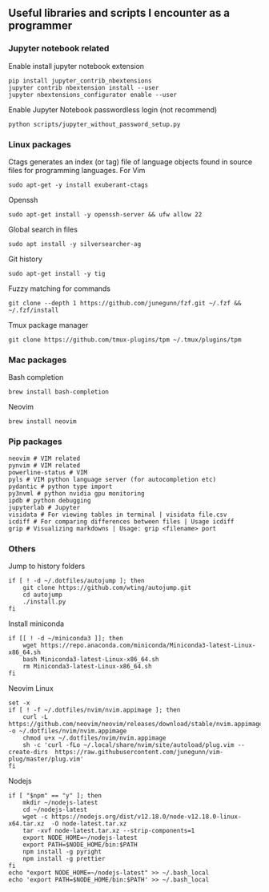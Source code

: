 ## Useful libraries and scripts I encounter as a programmer

### Jupyter notebook related
Enable install jupyter notebook extension
```
pip install jupyter_contrib_nbextensions
jupyter contrib nbextension install --user
jupyter nbextensions_configurator enable --user
```

Enable Jupyter Notebook passwordless login (not recommend)
```
python scripts/jupyter_without_password_setup.py
```

### Linux packages

Ctags generates an index (or tag) file of language objects found in source files for programming languages. For Vim
```
sudo apt-get -y install exuberant-ctags
```

Openssh
```
sudo apt-get install -y openssh-server && ufw allow 22
```

Global search in files
```
sudo apt install -y silversearcher-ag
```

Git history
```
sudo apt-get install -y tig
```

Fuzzy matching for commands
```
git clone --depth 1 https://github.com/junegunn/fzf.git ~/.fzf && ~/.fzf/install
```

Tmux package manager
```
git clone https://github.com/tmux-plugins/tpm ~/.tmux/plugins/tpm
```

### Mac packages

Bash completion
```
brew install bash-completion
```

Neovim
```
brew install neovim
```

### Pip packages
```
neovim # VIM related
pynvim # VIM related
powerline-status # VIM
pyls # VIM python language server (for autocompletion etc)
pydantic # python type import
py3nvml # python nvidia gpu monitoring
ipdb # python debugging
jupyterlab # Jupyter
visidata # For viewing tables in terminal | visidata file.csv
icdiff # For comparing differences between files | Usage icdiff
grip # Visualizing markdowns | Usage: grip <filename> port
```

### Others

Jump to history folders
```
if [ ! -d ~/.dotfiles/autojump ]; then
    git clone https://github.com/wting/autojump.git
    cd autojump
    ./install.py
fi
```


Install miniconda
```
if [[ ! -d ~/miniconda3 ]]; then 
    wget https://repo.anaconda.com/miniconda/Miniconda3-latest-Linux-x86_64.sh 
    bash Miniconda3-latest-Linux-x86_64.sh
    rm Miniconda3-latest-Linux-x86_64.sh
fi
```

Neovim Linux
```
set -x
if [ ! -f ~/.dotfiles/nvim/nvim.appimage ]; then
    curl -L https://github.com/neovim/neovim/releases/download/stable/nvim.appimage -o ~/.dotfiles/nvim/nvim.appimage
    chmod u+x ~/.dotfiles/nvim/nvim.appimage
    sh -c 'curl -fLo ~/.local/share/nvim/site/autoload/plug.vim --create-dirs  https://raw.githubusercontent.com/junegunn/vim-plug/master/plug.vim'
fi
```

Nodejs
```
if [ "$npm" == "y" ]; then
    mkdir ~/nodejs-latest
    cd ~/nodejs-latest
    wget -c https://nodejs.org/dist/v12.18.0/node-v12.18.0-linux-x64.tar.xz  -O node-latest.tar.xz
    tar -xvf node-latest.tar.xz --strip-components=1 
    export NODE_HOME=~/nodejs-latest
    export PATH=$NODE_HOME/bin:$PATH
    npm install -g pyright
    npm install -g prettier
fi
echo "export NODE_HOME=~/nodejs-latest" >> ~/.bash_local
echo 'export PATH=$NODE_HOME/bin:$PATH' >> ~/.bash_local
```
